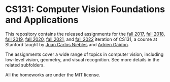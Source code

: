# CS131: Computer Vision Foundations and Applications

This repository contains the released assignments for the [fall 2017](http://vision.stanford.edu/teaching/cs131_fall1718/), [fall 2018](http://vision.stanford.edu/teaching/cs131_fall1819), [fall 2019](http://vision.stanford.edu/teaching/cs131_fall1920), [fall 2020](http://vision.stanford.edu/teaching/cs131_fall2021/), [fall 2021](http://vision.stanford.edu/teaching/cs131_fall2122/), and [fall 2022](http://vision.stanford.edu/teaching/cs131_fall2223/) iteration of CS131, a course at Stanford taught by [Juan Carlos Niebles](http://www.niebles.net) and [Adrien Gaidon](https://adriengaidon.com/).

The assignments cover a wide range of topics in computer vision, including low-level vision, geometry, and visual recognition. See more details in the related subfolders.

All the homeworks are under the MIT license.
